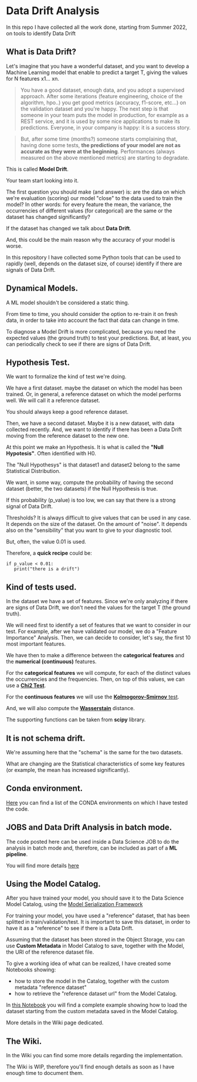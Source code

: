 # Data Drift Analysis
In this repo I have collected all the work done, starting from Summer 2022, on tools to identify Data Drift

## What is Data Drift?
Let's imagine that you have a wonderful dataset, and you want to develop a Machine Learning model that enable to predict a target T,
giving the values for N features x1... xn.

> You have a good dataset, enough data, and you adopt a supervised approach. After some iterations (feature engineering, choice of the algorithm, hpo..)
you get good metrics (accuracy, f1-score, etc...) on the validation dataset and you're happy.
The next step is that someone in your team puts the model in production, for example as a REST service, and it is used by some nice applications to make its predictions.
Everyone, in your company is happy: it is a success story.

> But, after some time (months?) someone starts complaining that, having done some tests, **the predictions of your model are not as accurate as they were at the beginning**.
Performances (always measured on the above mentioned metrics) are starting to degradate.

This is called **Model Drift**. 

Your team start looking into it.

The first question you should make (and answer) is: are the data on which we're evaluation (scoring) our model "close" to the data used to train the model?
In other words: for every feature the mean, the variance, the occurrencies of different values (for categorical) are the same or the dataset has changed significantly?

If the dataset has changed we talk about **Data Drift**. 

And, this could be the main reason why the accuracy of your model is worse.

In this repository I have collected some Python tools that can be used to rapidly (well, depends on the dataset size, of course) identify if there are signals of Data Drift.

## Dynamical Models.
A ML model shouldn't be considered a static thing. 

From time to time, you should consider the option to re-train it on fresh data, in order to take into account the fact that data can change in time.

To diagnose a Model Drift is more complicated, because you need the expected values (the ground truth) to test your predictions. But, at least, you can periodically check to see if there are signs of Data Drift.

## Hypothesis Test.
We want to formalize the kind of test we're doing.

We have a first dataset. maybe the dataset on which the model has been trained. Or, in general, a reference dataset on which the model performs well.
We will call it a reference dataset.

You should always keep a good reference dataset.

Then, we have a second dataset. Maybe it is a new dataset, with data collected recently. And, we want to identify if there has been a Data Drift moving from the reference dataset to the new one.

At this point we make an Hypothesis. It is what is called the **"Null Hypotesis"**. Often identified with H0.

The "Null Hypothesys" is that dataset1 and dataset2 belong to the same Statistical Distribution.

We want, in some way, compute the probability of having the second dataset (better, the two datasets) if the Null Hypothesis is true.

If this probability (p_value) is too low, we can say that there is a strong signal of Data Drift.

Thresholds? It is always difficult to give values that can be used in any case. It depends on the size of the dataset. On the amount of "noise". It depends also on the "sensibility" that you want to give to your diagnostic tool.

But, often, the value 0.01 is used.

Therefore, a **quick recipe** could be:

```
if p_value < 0.01: 
   print("there is a drift")
```

## Kind of tests used.
In the dataset we have a set of features. Since we're only analyzing if there are signs of Data Drift, we don't need the values for the target T (the ground truth).

We will need first to identify a set of features that we want to consider in our test. For example, after we have validated our model, we do a "Feature Importance" Analysis. Then, we can decide to consider, let's say, the first 10 most important features.

We have then to make a difference between the **categorical features** and the **numerical (continuous)** features.

For the **categorical features** we will compute, for each of the distinct values the occurrencies and the frequencies.
Then, on top of this values, we can use a [**Chi2 Test**](https://en.wikipedia.org/wiki/Chi-squared_test).

For the **continuous features** we will use the [**Kolmogorov-Smirnov** test](https://en.wikipedia.org/wiki/Kolmogorov%E2%80%93Smirnov_test). 

And, we will also compute the [**Wasserstain**](https://en.wikipedia.org/wiki/Wasserstein_metric) distance.

The supporting functions can be taken from **scipy** library.

## It is not schema drift.
We're assuming here that the "schema" is the same for the two datasets.

What are changing are the Statistical characteristics of some key features (or example, the mean has increased significantly).

## Conda environment.
[Here](https://github.com/luigisaetta/data-drift-analysis/wiki/CONDA-Environments) you can find a list of the CONDA environments on which I have tested the code.

## JOBS and Data Drift Analysis in batch mode.
The code posted here can be used inside a Data Science JOB to do the analysis in batch mode and, therefore, can be included as part of a **ML pipeline**.

You will find more details [here](https://github.com/luigisaetta/data-drift-analysis/wiki/JOBS-for-Data-Drift-Analysis)

## Using the Model Catalog.
After you have trained your model, you should save it to the Data Science Model Catalog, using the [Model Serialization Framework](https://docs.oracle.com/en-us/iaas/tools/ads-sdk/latest/user_guide/model_serialization/index.html)

For training your model, you have used a "reference" dataset, that has been splitted in train/validation/test. It is important to save this dataset, in order to have it as a "reference" to see if there is a Data Drift.

Assuming that the dataset has been stored in the Object Storage, you can use **Custom Metadata** in Model Catalog to save, together with the Model, the URI of the reference dataset file.

To give a working idea of what can be realized, I have created some Notebooks showing:
* how to store the model in the Catalog, together with the custom metadata "reference dataset"
* how to retrieve the "reference dataset url" from the Model Catalog.

In [this Notebook](https://github.com/luigisaetta/data-drift-analysis/blob/main/reference_dataset_from_model_catalog.ipynb) you will find a complete example showing how to load the dataset starting from the custom metadata saved in the Model Catalog.

More details in the Wiki page dedicated.

## The Wiki.
In the Wiki you can find some more details regarding the implementation.

The Wiki is WIP, therefore you'll find enough details as soon as I have enough time to document them.

